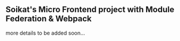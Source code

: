 ## Soikat's Micro Frontend project with Module Federation & Webpack

more details to be added soon...
